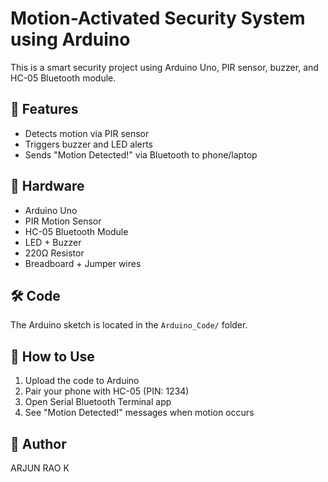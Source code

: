 # Motion-Activated Security System using Arduino

This is a smart security project using Arduino Uno, PIR sensor, buzzer, and HC-05 Bluetooth module.

## 🚀 Features
- Detects motion via PIR sensor
- Triggers buzzer and LED alerts
- Sends "Motion Detected!" via Bluetooth to phone/laptop

## 🧰 Hardware
- Arduino Uno
- PIR Motion Sensor
- HC-05 Bluetooth Module
- LED + Buzzer
- 220Ω Resistor
- Breadboard + Jumper wires

## 🛠️ Code
The Arduino sketch is located in the `Arduino_Code/` folder.

## 📲 How to Use
1. Upload the code to Arduino
2. Pair your phone with HC-05 (PIN: 1234)
3. Open Serial Bluetooth Terminal app
4. See "Motion Detected!" messages when motion occurs


## 👤 Author
ARJUN RAO K
